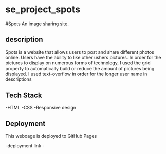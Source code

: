 # se_project_spots

#Spots
An image sharing site.

## description

Spots is a website that allows users to post and share different photos online. Users have the ability to like other ushers pictures.
In order for the pictures to display on numerous forms of technology, I used the grid property to automatically build or reduce the amount of pictures being displayed.
I used text-overflow in order for the longer user name in descriptions

## Tech Stack

-HTML
-CSS
-Responsive design

## Deployment

This weboage is deployed to GitHub Pages

-deployment link -
